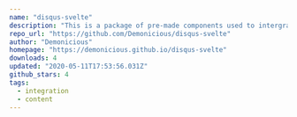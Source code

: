 ```yaml
---
name: "disqus-svelte"
description: "This is a package of pre-made components used to intergrate [Disqus](https://disqus.com/) services into your Svelte Applications."
repo_url: "https://github.com/Demonicious/disqus-svelte"
author: "Demonicious"
homepage: "https://demonicious.github.io/disqus-svelte"
downloads: 4
updated: "2020-05-11T17:53:56.031Z"
github_stars: 4
tags: 
  - integration
  - content
---
```


